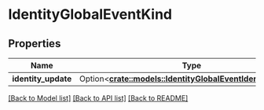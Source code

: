# IdentityGlobalEventKind

## Properties

Name | Type | Description | Notes
------------ | ------------- | ------------- | -------------
**identity_update** | Option<[**crate::models::IdentityGlobalEventIdentityUpdate**](IdentityGlobalEventIdentityUpdate.md)> |  | [optional]

[[Back to Model list]](../README.md#documentation-for-models) [[Back to API list]](../README.md#documentation-for-api-endpoints) [[Back to README]](../README.md)


